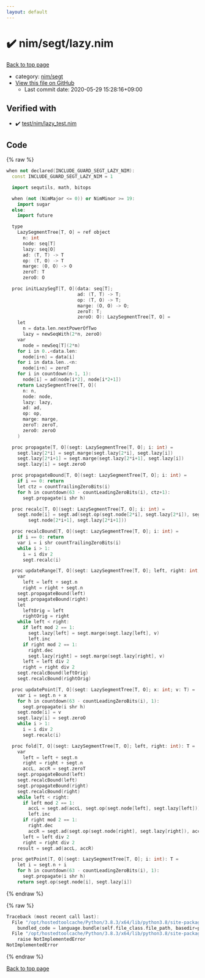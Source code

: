 ```yaml
---
layout: default
---
```


<!-- mathjax config similar to math.stackexchange -->
<script type="text/javascript" async
  src="https://cdnjs.cloudflare.com/ajax/libs/mathjax/2.7.5/MathJax.js?config=TeX-MML-AM_CHTML">
</script>
<script type="text/x-mathjax-config">
  MathJax.Hub.Config({
    TeX: { equationNumbers: { autoNumber: "AMS" }},
    tex2jax: {
      inlineMath: [ ['$','$'] ],
      processEscapes: true
    },
    "HTML-CSS": { matchFontHeight: false },
    displayAlign: "left",
    displayIndent: "2em"
  });
</script>

<script type="text/javascript" src="https://cdnjs.cloudflare.com/ajax/libs/jquery/3.4.1/jquery.min.js"></script>
<script src="https://cdn.jsdelivr.net/npm/jquery-balloon-js@1.1.2/jquery.balloon.min.js" integrity="sha256-ZEYs9VrgAeNuPvs15E39OsyOJaIkXEEt10fzxJ20+2I=" crossorigin="anonymous"></script>
<script type="text/javascript" src="../../../assets/js/copy-button.js"></script>
<link rel="stylesheet" href="../../../assets/css/copy-button.css" />


# :heavy_check_mark: nim/segt/lazy.nim

<a href="../../../index.html">Back to top page</a>

* category: <a href="../../../index.html#1698669b3e8f840124934f80c60539e2">nim/segt</a>
* <a href="{{ site.github.repository_url }}/blob/master/nim/segt/lazy.nim">View this file on GitHub</a>
    - Last commit date: 2020-05-29 15:28:16+09:00




## Verified with

* :heavy_check_mark: <a href="../../../verify/test/nim/lazy_test.nim.html">test/nim/lazy_test.nim</a>


## Code

<a id="unbundled"></a>
{% raw %}
```cpp
when not declared(INCLUDE_GUARD_SEGT_LAZY_NIM):
  const INCLUDE_GUARD_SEGT_LAZY_NIM = 1

  import sequtils, math, bitops

  when (not (NimMajor <= 0)) or NimMinor >= 19:
    import sugar
  else:
    import future

  type
    LazySegmentTree[T, O] = ref object
      n: int
      node: seq[T]
      lazy: seq[O]
      ad: (T, T) -> T
      op: (T, O) -> T
      marge: (O, O) -> O
      zeroT: T
      zeroO: O

  proc initLazySegT[T, O](data: seq[T];
                          ad: (T, T) -> T;
                          op: (T, O) -> T;
                          marge: (O, O) -> O;
                          zeroT: T;
                          zeroO: O): LazySegmentTree[T, O] =
    let
      n = data.len.nextPowerOfTwo
      lazy = newSeqWith(2*n, zeroO)
    var
      node = newSeq[T](2*n)
    for i in 0..<data.len:
      node[i+n] = data[i]
    for i in data.len..<n:
      node[i+n] = zeroT
    for i in countdown(n-1, 1):
      node[i] = ad(node[i*2], node[i*2+1])
    return LazySegmentTree[T, O](
      n: n,
      node: node,
      lazy: lazy,
      ad: ad,
      op: op,
      marge: marge,
      zeroT: zeroT,
      zeroO: zeroO
    )

  proc propagate[T, O](segt: LazySegmentTree[T, O]; i: int) =
    segt.lazy[2*i] = segt.marge(segt.lazy[2*i], segt.lazy[i])
    segt.lazy[2*i+1] = segt.marge(segt.lazy[2*i+1], segt.lazy[i])
    segt.lazy[i] = segt.zeroO

  proc propagateBound[T, O](segt: LazySegmentTree[T, O]; i: int) =
    if i == 0: return
    let ctz = countTrailingZeroBits(i)
    for h in countdown(63 - countLeadingZeroBits(i), ctz+1):
      segt.propagate(i shr h)

  proc recalc[T, O](segt: LazySegmentTree[T, O]; i: int) =
    segt.node[i] = segt.ad(segt.op(segt.node[2*i], segt.lazy[2*i]), segt.op(
        segt.node[2*i+1], segt.lazy[2*i+1]))

  proc recalcBound[T, O](segt: LazySegmentTree[T, O]; i: int) =
    if i == 0: return
    var i = i shr countTrailingZeroBits(i)
    while i > 1:
      i = i div 2
      segt.recalc(i)

  proc updateRange[T, O](segt: LazySegmentTree[T, O]; left, right: int; v: O) =
    var
      left = left + segt.n
      right = right + segt.n
    segt.propagateBound(left)
    segt.propagateBound(right)
    let
      leftOrig = left
      rightOrig = right
    while left < right:
      if left mod 2 == 1:
        segt.lazy[left] = segt.marge(segt.lazy[left], v)
        left.inc
      if right mod 2 == 1:
        right.dec
        segt.lazy[right] = segt.marge(segt.lazy[right], v)
      left = left div 2
      right = right div 2
    segt.recalcBound(leftOrig)
    segt.recalcBound(rightOrig)

  proc updatePoint[T, O](segt: LazySegmentTree[T, O]; x: int; v: T) =
    var i = segt.n + x
    for h in countdown(63 - countLeadingZeroBits(i), 1):
      segt.propagate(i shr h)
    segt.node[i] = v
    segt.lazy[i] = segt.zeroO
    while i > 1:
      i = i div 2
      segt.recalc(i)

  proc fold[T, O](segt: LazySegmentTree[T, O]; left, right: int): T =
    var
      left = left + segt.n
      right = right + segt.n
      accL, accR = segt.zeroT
    segt.propagateBound(left)
    segt.recalcBound(left)
    segt.propagateBound(right)
    segt.recalcBound(right)
    while left < right:
      if left mod 2 == 1:
        accL = segt.ad(accL, segt.op(segt.node[left], segt.lazy[left]))
        left.inc
      if right mod 2 == 1:
        right.dec
        accR = segt.ad(segt.op(segt.node[right], segt.lazy[right]), accR)
      left = left div 2
      right = right div 2
    result = segt.ad(accL, accR)

  proc getPoint[T, O](segt: LazySegmentTree[T, O]; i: int): T =
    let i = segt.n + i
    for h in countdown(63 - countLeadingZeroBits(i), 1):
      segt.propagate(i shr h)
    return segt.op(segt.node[i], segt.lazy[i])

```
{% endraw %}

<a id="bundled"></a>
{% raw %}
```cpp
Traceback (most recent call last):
  File "/opt/hostedtoolcache/Python/3.8.3/x64/lib/python3.8/site-packages/online_judge_verify_helper-4.10.2-py3.8.egg/onlinejudge_verify/docs.py", line 349, in write_contents
    bundled_code = language.bundle(self.file_class.file_path, basedir=pathlib.Path.cwd())
  File "/opt/hostedtoolcache/Python/3.8.3/x64/lib/python3.8/site-packages/online_judge_verify_helper-4.10.2-py3.8.egg/onlinejudge_verify/languages/nim.py", line 86, in bundle
    raise NotImplementedError
NotImplementedError

```
{% endraw %}

<a href="../../../index.html">Back to top page</a>

